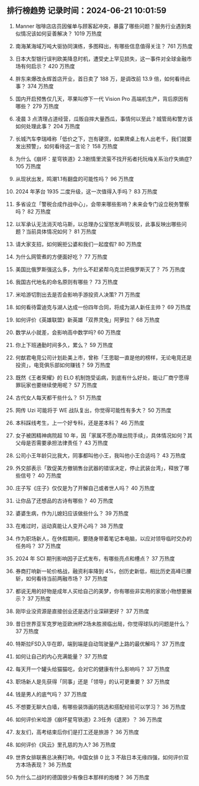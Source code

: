 
## 排行榜趋势 记录时间：2024-06-21 10:01:59
  
  1. Manner 咖啡店店员因催单与顾客起冲突，暴露了哪些问题？服务行业遇到类似情况该如何妥善解决？ 1019 万热度
    
  2. 南海某海域万吨大驱协同演练，多图释出，有哪些信息值得关注？ 761 万热度
    
  3. 日本大型银行误判欧美降息时机，遭受史上罕见损失，这一事件对全球金融市场有何启示？ 420 万热度
    
  4. 胖东来爆改永辉首店开业，首日卖了 188 万，是调改前 13.9 倍，如何看待此事？ 374 万热度
    
  5. 国内开启预售仅几天，苹果叫停下一代 Vision Pro 高端机生产，背后原因有哪些？ 279 万热度
    
  6. 凌晨 3 点清理占道经营，瓜贩自摔大量西瓜，事情何以至此？城管局和警方该如何处理此事？ 204 万热度
    
  7. 长城汽车李瑞峰称「低价之下，岂有硬货，如果牌桌上有人出老千，我们就要发出预警」，如何看待这一言论？ 158 万热度
    
  8. 为什么《崩坏：星穹铁道》2.3剧情里流萤不找开拓者托阮梅关系治疗失熵症? 105 万热度
    
  9. 从现状出发，鸣潮1.1有翻盘的可能性吗？ 96 万热度
    
  10. 2024 年茅台 1935 二度升级，这一次值得入手吗？ 83 万热度
    
  11. 多省设立「警税合成作战中心」，会带来哪些影响？未来会专门设立税务警察吗？ 82 万热度
    
  12. 以军承认无法消灭哈马斯，以总理办公室怒发声明反驳，此事反映出哪些问题？当前具体情况如何？ 81 万热度
    
  13. 请大家支招，如何婉拒公婆和我们一起度假? 80 万热度
    
  14. 为什么网管煮的方便面好吃？ 77 万热度
    
  15. 美国比俄罗斯强这么多，为什么不赶紧帮乌克兰把俄罗斯灭了？ 75 万热度
    
  16. 我国古代地名的命名原则有哪些？ 73 万热度
    
  17. 米哈游切割出去是否会影响手游投资人决策? 71 万热度
    
  18. 如何看待雷迪克与湖人达成一份四年合同，将成为湖人新任主帅？ 69 万热度
    
  19. 如何评价《英雄联盟》新英雄「双界灵兔」阿萝拉？ 68 万热度
    
  20. 数学从小就差，会影响高中数学吗? 60 万热度
    
  21. 你上下班通勤时间多久，累么？ 59 万热度
    
  22. 何猷君电竞公司计划赴美上市，曾称「王思聪一直是他的榜样，无论电竞还是投资」，电竞俱乐部如何赚钱？ 59 万热度
    
  23. 既然《王者荣耀》的 ELO 机制饱受诟病，到底有什么好处，能让厂商宁愿得罪玩家也要继续使用呢？ 57 万热度
    
  24. 古代女人每天都干些什么？ 51 万热度
    
  25. 网传 Uzi 可能将于 WE 战队复出，你觉得可能性有多大？ 50 万热度
    
  26. 本科踩线考生，上一个好专科，还是差本科？ 46 万热度
    
  27. 女子被困精神病院超 10 年，因「家属不愿办理出院手续」，具体情况如何？其父母是否需要承担法律责任？ 43 万热度
    
  28. 公司小王年龄只比我大，同事都叫他小王，我叫他小王合适吗？ 43 万热度
    
  29. 外交部表示「敦促美方撤销售台武器的错误决定，停止武装台湾」，释放了哪些信号？ 40 万热度
    
  30. 庄子写《庄子》仅仅是为了开解自己或者世人吗？ 40 万热度
    
  31. 让你品了还想品的古诗有哪些？ 40 万热度
    
  32. 婆婆生病，作为儿媳妇应该做些什么？ 39 万热度
    
  33. 在难过时，运动真能让人变开心吗？ 38 万热度
    
  34. 作为职场新人，在休假期间，要随身带着笔记本电脑，以应对领导临时交办的任务吗？ 37 万热度
    
  35. 2024 年 SCI 期刊影响因子正式发布，有哪些亮点和槽点？ 37 万热度
    
  36. 券商打响新一轮价格战，融资利率降到 4%，创历史新低，相比历史高峰已腰斩，如何看待当前两融市场？ 37 万热度
    
  37. 都说无用的好物是成年人买给自己的美梦，你有哪些非实用的家居小物想要展示？ 37 万热度
    
  38. 刚毕业没资源是直接创业还是选行业深耕更好？ 37 万热度
    
  39. 昔日世界亚军克罗地亚欧洲杯2场未胜濒临出局，你觉得球队的问题是什么？ 37 万热度
    
  40. 特斯拉FSD入华在即，端到端是自动驾驶量产上路的最优解吗？ 37 万热度
    
  41. 如何让自己的内心充满能量？ 37 万热度
    
  42. 每天开一个罐头给猫猫吃，会对它的健康有什么影响吗？ 37 万热度
    
  43. 职场新人是先获得「同事」还是「领导」的认可更重要？ 37 万热度
    
  44. 钱是男人的底气吗？ 37 万热度
    
  45. 不想要无聊大白墙，有哪些装饰画的挑选和搭配经验可以学习？ 36 万热度
    
  46. 如何评价米哈游《崩坏星穹铁道》2.3任务《退房》？ 36 万热度
    
  47. 友友们，高考结束后你们是打工还是旅游？ 36 万热度
    
  48. 如何评价《风云》里孔慈的为人? 36 万热度
    
  49. 世界女排联赛总决赛打响，中国女排 0 比 3 不敌日本无缘四强，如何评价双方本场表现？ 36 万热度
    
  50. 为什么二战时的德国很少有像日本那样的炮楼？ 36 万热度
    